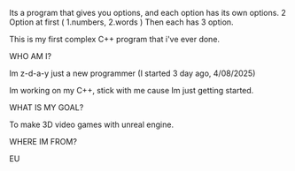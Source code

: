 Its a program that gives you options, and each option has its own options.
2 Option at first ( 1.numbers, 2.words ) Then each has 3 option.

This is my first complex C++ program that i've ever done.

WHO AM I?

Im z-d-a-y just a new programmer (I started 3 day ago, 4/08/2025)

Im working on my C++, stick with me cause Im just getting started.

WHAT IS MY GOAL?

To make 3D video games with unreal engine.

WHERE IM FROM?

EU
